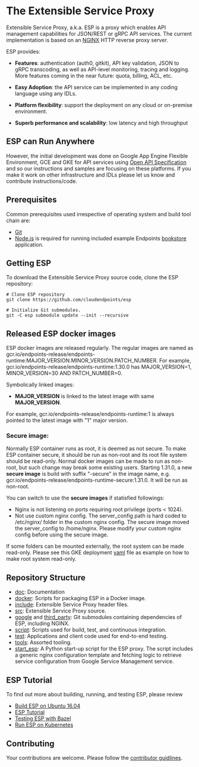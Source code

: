 # The Extensible Service Proxy #

Extensible Service Proxy, a.k.a. ESP is a proxy which enables API management
capabilities for JSON/REST or gRPC API services. The current implementation is
based on an [NGINX](http://nginx.org) HTTP reverse proxy server.

ESP provides:

* **Features**: authentication (auth0, gitkit), API key validation, JSON to gRPC
  transcoding, as well as  API-level monitoring, tracing and logging. More
  features coming in the near future: quota, billing, ACL, etc.

* **Easy Adoption**: the API service can be implemented in any coding language
  using any IDLs.

* **Platform flexibility**: support the deployment on any cloud or on-premise
  environment.

* **Superb performance and scalability**: low latency and high throughput

## ESP can Run Anywhere ##

However, the initial development was done on Google App Engine Flexible
Environment, GCE and GKE for API services using [Open API
Specification](https://openapis.org/specification) and so our instructions
and samples are focusing on these platforms. If you make it work on other
infrastructure and IDLs please let us know and contribute instructions/code.

## Prerequisites ##

Common prerequisites used irrespective of operating system and build tool
chain are:

* [Git](http://www.git-scm.com/)
* [Node.js](http://node.js.org) is required for running included example
  Endpoints [bookstore](/test/bookstore/) application.

## Getting ESP ##

To download the Extensible Service Proxy source code, clone the ESP repository:

    # Clone ESP repository
    git clone https://github.com/cloudendpoints/esp

    # Initialize Git submodules.
    git -C esp submodule update --init --recursive

## Released ESP docker images ##

ESP docker images are released regularly. The regular images are named as gcr.io/endpoints-release/endpoints-runtime:MAJOR_VERSION.MINOR_VERSION.PATCH_NUMBER. For example, gcr.io/endpoints-release/endpoints-runtime:1.30.0 has MAJOR_VERSION=1, MINOR_VERSION=30 AND PATCH_NUMBER=0.

Symbolically linked images:
* **MAJOR_VERSION** is linked to the latest image with same **MAJOR_VERSION**.

For example, gcr.io/endpoints-release/endpoints-runtime:1 is always pointed to the latest image with "1" major version.

### Secure image: ###
Normally ESP container runs as root, it is deemed as not secure. To make ESP container secure, it should be run as non-root and its root file system should be read-only. Normal docker images can be made to run as non-root, but such change may break some existing users. Starting 1.31.0, a new **secure image** is build with suffix "-secure" in the image name, e.g. gcr.io/endpoints-release/endpoints-runtime-secure:1.31.0.  It will be run as non-root.

You can switch to use the **secure images** if statisfied followings:
* Nginx is not listening on ports requiring root privilege (ports < 1024).
* Not use custom nginx config. The server_config path is hard coded to /etc/nginx/ folder in the custom nginx config. The secure image moved the server_config to /home/nginx. Please modify your custom nginx config before using the secure image.

If some folders can be mounted externally, the root system can be made read-only. Please see this GKE deployment [yaml](/test/bookstore/gke/deploy_secure_template.yaml) file as example on how to make root system read-only.


## Repository Structure ##

* [doc](/doc): Documentation
* [docker](/docker): Scripts for packaging ESP in a Docker image.
* [include](/include): Extensible Service Proxy header files.
* [src](/src): Extensible Service Proxy source.
* [google](/google) and [third_party](/third_party): Git submodules containing
  dependencies of ESP, including NGINX.
* [script](/script): Scripts used for build, test, and continuous integration.
* [test](/test): Applications and client code used for end-to-end testing.
* [tools](/tools): Assorted tooling.
* [start_esp](/start_esp): A Python start-up script for the ESP proxy. The script includes a generic nginx configuration template and fetching logic to retrieve service configuration from Google Service Management service.



## ESP Tutorial ##

To find out more about building, running, and testing ESP, please review

* [Build ESP on Ubuntu 16.04](/doc/build-esp-on-ubuntu-16-04.md)
* [ESP Tutorial](/doc/tutorial.md)
* [Testing ESP with Bazel](/doc/testing.md)
* [Run ESP on Kubernetes](/doc/k8s/README.md)


## Contributing ##

Your contributions are welcome. Please follow the [contributor
guidlines](/CONTRIBUTING.md).

